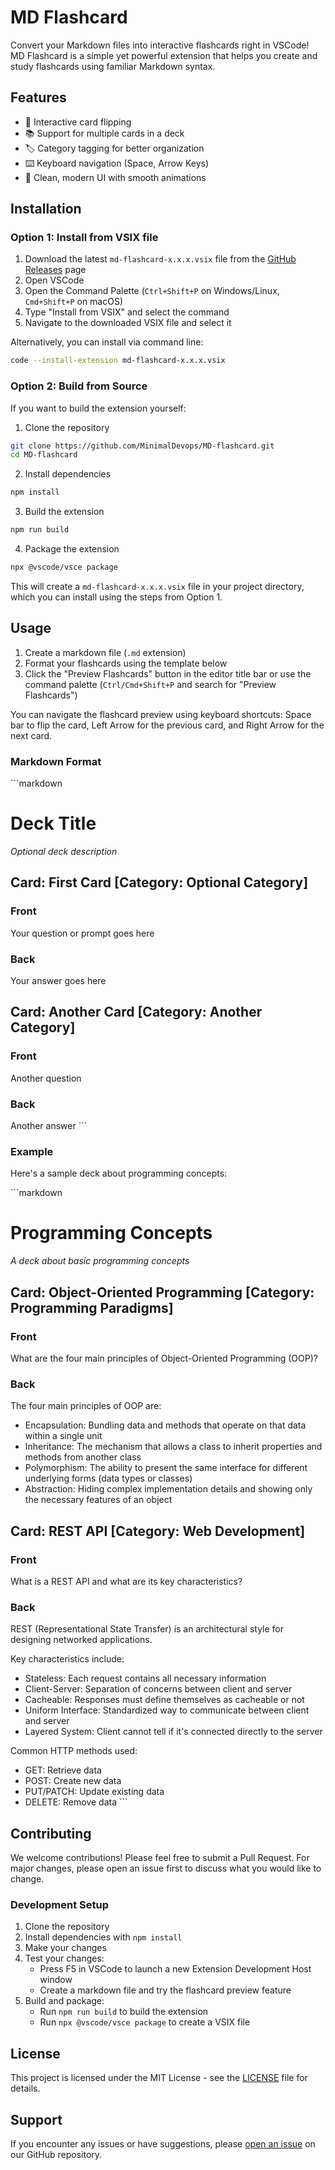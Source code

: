 # MD Flashcard

Convert your Markdown files into interactive flashcards right in VSCode! MD Flashcard is a simple yet powerful extension that helps you create and study flashcards using familiar Markdown syntax.

## Features

- 🔄 Interactive card flipping
- 📚 Support for multiple cards in a deck
- 🏷️ Category tagging for better organization
- ⌨️ Keyboard navigation (Space, Arrow Keys)
- 🎨 Clean, modern UI with smooth animations

## Installation

### Option 1: Install from VSIX file

1. Download the latest `md-flashcard-x.x.x.vsix` file from the [GitHub Releases](https://github.com/MinimalDevops/MD-flashcard/releases) page
2. Open VSCode
3. Open the Command Palette (`Ctrl+Shift+P` on Windows/Linux, `Cmd+Shift+P` on macOS)
4. Type "Install from VSIX" and select the command
5. Navigate to the downloaded VSIX file and select it

Alternatively, you can install via command line:
```bash
code --install-extension md-flashcard-x.x.x.vsix
```

### Option 2: Build from Source

If you want to build the extension yourself:

1. Clone the repository
```bash
git clone https://github.com/MinimalDevops/MD-flashcard.git
cd MD-flashcard
```

2. Install dependencies
```bash
npm install
```

3. Build the extension
```bash
npm run build
```

4. Package the extension
```bash
npx @vscode/vsce package
```

This will create a `md-flashcard-x.x.x.vsix` file in your project directory, which you can install using the steps from Option 1.

## Usage

1. Create a markdown file (`.md` extension)
2. Format your flashcards using the template below
3. Click the "Preview Flashcards" button in the editor title bar or use the command palette (`Ctrl/Cmd+Shift+P` and search for "Preview Flashcards")

You can navigate the flashcard preview using keyboard shortcuts: Space bar to flip the card, Left Arrow for the previous card, and Right Arrow for the next card.

### Markdown Format

\`\`\`markdown
# Deck Title
_Optional deck description_

## Card: First Card [Category: Optional Category]

### Front

Your question or prompt goes here

### Back

Your answer goes here

## Card: Another Card [Category: Another Category]

### Front

Another question

### Back

Another answer
\`\`\`

### Example

Here's a sample deck about programming concepts:

\`\`\`markdown
# Programming Concepts
_A deck about basic programming concepts_

## Card: Object-Oriented Programming [Category: Programming Paradigms]

### Front

What are the four main principles of Object-Oriented Programming (OOP)?

### Back

The four main principles of OOP are:

- Encapsulation: Bundling data and methods that operate on that data within a single unit
- Inheritance: The mechanism that allows a class to inherit properties and methods from another class
- Polymorphism: The ability to present the same interface for different underlying forms (data types or classes)
- Abstraction: Hiding complex implementation details and showing only the necessary features of an object

## Card: REST API [Category: Web Development]

### Front

What is a REST API and what are its key characteristics?

### Back

REST (Representational State Transfer) is an architectural style for designing networked applications.

Key characteristics include:
- Stateless: Each request contains all necessary information
- Client-Server: Separation of concerns between client and server
- Cacheable: Responses must define themselves as cacheable or not
- Uniform Interface: Standardized way to communicate between client and server
- Layered System: Client cannot tell if it's connected directly to the server

Common HTTP methods used:
- GET: Retrieve data
- POST: Create new data
- PUT/PATCH: Update existing data
- DELETE: Remove data
\`\`\`

## Contributing

We welcome contributions! Please feel free to submit a Pull Request. For major changes, please open an issue first to discuss what you would like to change.

### Development Setup

1. Clone the repository
2. Install dependencies with `npm install`
3. Make your changes
4. Test your changes:
   - Press F5 in VSCode to launch a new Extension Development Host window
   - Create a markdown file and try the flashcard preview feature
5. Build and package:
   - Run `npm run build` to build the extension
   - Run `npx @vscode/vsce package` to create a VSIX file

## License

This project is licensed under the MIT License - see the [LICENSE](LICENSE) file for details.

## Support

If you encounter any issues or have suggestions, please [open an issue](https://github.com/MinimalDevops/MD-flashcard/issues) on our GitHub repository. 